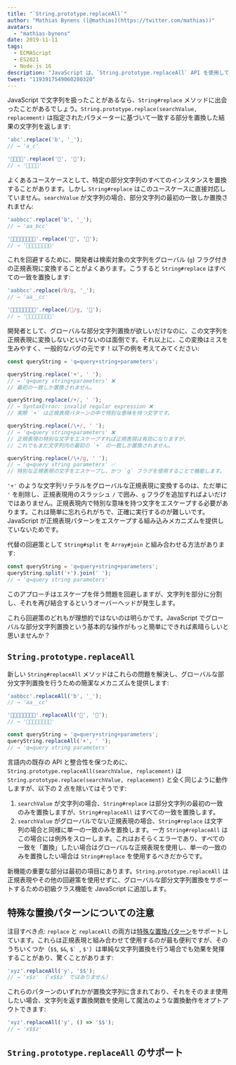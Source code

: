 ```yaml
---
title: "`String.prototype.replaceAll`"
author: "Mathias Bynens ([@mathias](https://twitter.com/mathias))"
avatars: 
  - "mathias-bynens"
date: 2019-11-11
tags: 
  - ECMAScript
  - ES2021
  - Node.js 16
description: "JavaScript は、`String.prototype.replaceAll` API を使用して、グローバルな部分文字列置換に直接対応するようになりました。"
tweet: "1193917549060280320"
---
```

JavaScript で文字列を扱ったことがあるなら、`String#replace` メソッドに出会ったことがあるでしょう。`String.prototype.replace(searchValue, replacement)` は指定されたパラメーターに基づいて一致する部分を置換した結果の文字列を返します:

<!--truncate-->
```js
'abc'.replace('b', '_');
// → 'a_c'

'🍏🍋🍊🍓'.replace('🍏', '🥭');
// → '🥭🍋🍊🍓'
```

よくあるユースケースとして、特定の部分文字列のすべてのインスタンスを置換することがあります。しかし `String#replace` はこのユースケースに直接対応していません。`searchValue` が文字列の場合、部分文字列の最初の一致しか置換されません:

```js
'aabbcc'.replace('b', '_');
// → 'aa_bcc'

'🍏🍏🍋🍋🍊🍊🍓🍓'.replace('🍏', '🥭');
// → '🥭🍏🍋🍋🍊🍊🍓🍓'
```

これを回避するために、開発者は検索対象の文字列をグローバル (`g`) フラグ付きの正規表現に変換することがよくあります。こうすると `String#replace` はすべての一致を置換します:

```js
'aabbcc'.replace(/b/g, '_');
// → 'aa__cc'

'🍏🍏🍋🍋🍊🍊🍓🍓'.replace(/🍏/g, '🥭');
// → '🥭🥭🍋🍋🍊🍊🍓🍓'
```

開発者として、グローバルな部分文字列置換が欲しいだけなのに、この文字列を正規表現に変換しないといけないのは面倒です。それ以上に、この変換はミスを生みやすく、一般的なバグの元です！以下の例を考えてみてください:

```js
const queryString = 'q=query+string+parameters';

queryString.replace('+', ' ');
// → 'q=query string+parameters' ❌
// 最初の一致しか置換されません。

queryString.replace(/+/, ' ');
// → SyntaxError: invalid regular expression ❌
// 実際 `+` は正規表現パターンの中で特別な意味を持つ文字です。

queryString.replace(/\+/, ' ');
// → 'q=query string+parameters' ❌
// 正規表現の特別な文字をエスケープすれば正規表現は有効になりますが、
// これでもまだ文字列内の最初の `+` の一致しか置換されません。

queryString.replace(/\+/g, ' ');
// → 'q=query string parameters' ✅
// 特別な正規表現の文字をエスケープし、かつ `g` フラグを使用することで機能します。
```

`'+'` のような文字列リテラルをグローバルな正規表現に変換するのは、ただ単に `'` を削除し、正規表現用のスラッシュ `/` で囲み、`g` フラグを追加すればよいだけではありません。正規表現内で特別な意味を持つ文字をエスケープする必要があります。これは簡単に忘れられがちで、正確に実行するのが難しいです。JavaScript が正規表現パターンをエスケープする組み込みメカニズムを提供していないためです。

代替の回避策として `String#split` を `Array#join` と組み合わせる方法があります:

```js
const queryString = 'q=query+string+parameters';
queryString.split('+').join(' ');
// → 'q=query string parameters'
```

このアプローチはエスケープを伴う問題を回避しますが、文字列を部分に分割し、それを再び結合するというオーバーヘッドが発生します。

これら回避策のどれもが理想的ではないのは明らかです。JavaScript でグローバルな部分文字列置換という基本的な操作がもっと簡単にできれば素晴らしいと思いませんか？

## `String.prototype.replaceAll`

新しい `String#replaceAll` メソッドはこれらの問題を解決し、グローバルな部分文字列置換を行うための簡潔なメカニズムを提供します:

```js
'aabbcc'.replaceAll('b', '_');
// → 'aa__cc'

'🍏🍏🍋🍋🍊🍊🍓🍓'.replaceAll('🍏', '🥭');
// → '🥭🥭🍋🍋🍊🍊🍓🍓'

const queryString = 'q=query+string+parameters';
queryString.replaceAll('+', ' ');
// → 'q=query string parameters'
```

言語内の既存の API と整合性を保つために、`String.prototype.replaceAll(searchValue, replacement)` は `String.prototype.replace(searchValue, replacement)` と全く同じように動作しますが、以下の 2 点を除いてはそうです:

1. `searchValue` が文字列の場合、`String#replace` は部分文字列の最初の一致のみを置換しますが、`String#replaceAll` はすべての一致を置換します。
1. `searchValue` がグローバルでない正規表現の場合、`String#replace` は文字列の場合と同様に単一の一致のみを置換します。一方 `String#replaceAll` はこの場合には例外をスローします。これはおそらくエラーであり、すべての一致を「置換」したい場合はグローバルな正規表現を使用し、単一の一致のみを置換したい場合は `String#replace` を使用するべきだからです。

新機能の重要な部分は最初の項目にあります。`String.prototype.replaceAll` は正規表現やその他の回避策を使用せずに、グローバルな部分文字列置換をサポートするための初級クラス機能を JavaScript に追加します。

## 特殊な置換パターンについての注意

注目すべき点: `replace` と `replaceAll` の両方は[特殊な置換パターン](https://developer.mozilla.org/en-US/docs/Web/JavaScript/Reference/Global_Objects/String/replace#specifying_a_string_as_the_replacement)をサポートしています。これらは正規表現と組み合わせて使用するのが最も便利ですが、そのうちいくつか（`$$`, `$&`, ``$` ``, `$'`）は単純な文字列置換を行う場合でも効果を発揮することがあり、驚くことがあります:

```js
'xyz'.replaceAll('y', '$$');
// → 'x$z' （'x$$z' ではありません）
```

これらのパターンのいずれかが置換文字列に含まれており、それをそのまま使用したい場合、文字列を返す置換関数を使用して魔法のような置換動作をオプトアウトできます:

```js
'xyz'.replaceAll('y', () => '$$');
// → 'x$$z'
```

## `String.prototype.replaceAll` のサポート

<feature-support chrome="85 https://bugs.chromium.org/p/v8/issues/detail?id=9801"
                 firefox="77 https://bugzilla.mozilla.org/show_bug.cgi?id=1608168#c8"
                 safari="13.1 https://webkit.org/blog/10247/new-webkit-features-in-safari-13-1/"
                 nodejs="16"
                 babel="yes https://github.com/zloirock/core-js#ecmascript-string-and-regexp"></feature-support>
